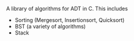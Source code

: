 A library of algorithms for ADT in C.
This includes
- Sorting (Mergesort, Insertionsort, Quicksort)
- BST (a variety of algorithms)
- Stack
